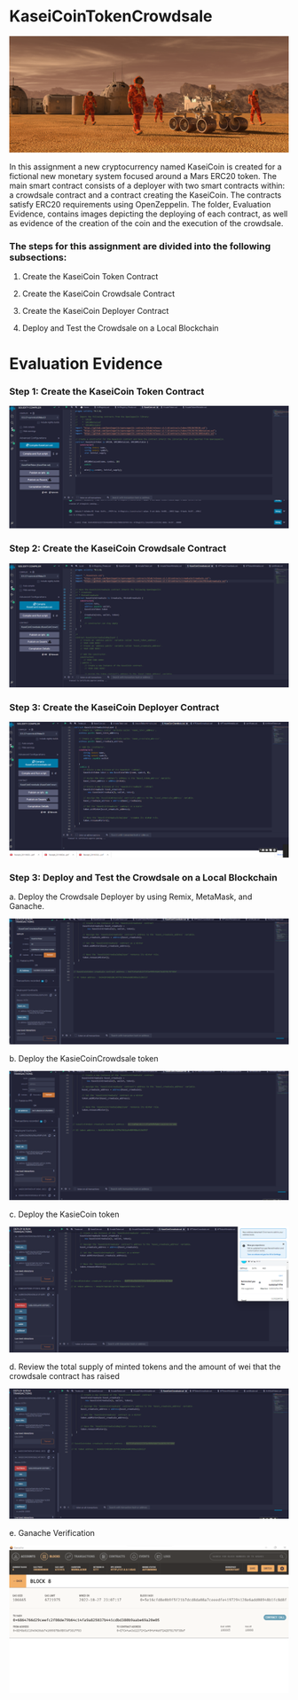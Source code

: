 # KaseiCoinTokenCrowdsale

![KasieCoin](Images/KasieCoin.png)

In this assignment a new cryptocurrency named KaseiCoin is created for a fictional new monetary system focused around a Mars ERC20 token. The main smart contract consists of a deployer with two smart contracts within: a crowdsale contract and a contract creating the KaseiCoin. The contracts satisfy ERC20 requirements using OpenZeppelin. The folder, Evaluation Evidence, contains images depicting the deploying of each contract, as well as evidence of the creation of the coin and the execution of the crowdsale.

### The steps for this assignment are divided into the following subsections:

1. Create the KaseiCoin Token Contract


2. Create the KaseiCoin Crowdsale Contract


3. Create the KaseiCoin Deployer Contract


4. Deploy and Test the Crowdsale on a Local Blockchain


# Evaluation Evidence

### Step 1:  Create the KaseiCoin Token Contract

![KasieCoinToken](Images/Step1.png)

### Step 2:  Create the KaseiCoin Crowdsale Contract

![KasieCoinCrowdsaleToken](Images/Step2.png)

### Step 3:  Create the KaseiCoin Deployer Contract

![KasieCoinDeployer](Images/Step3.png)

### Step 3:  Deploy and Test the Crowdsale on a Local Blockchain

a. Deploy the Crowdsale Deployer by using Remix, MetaMask, and Ganache.

![KasieCoinDeployer](Images/Step4_1.png)

b. Deploy the KasieCoinCrowdsale token

![KasieCoinCrowdsaletokenDeployer](Images/Step4_2.png)

c. Deploy the KasieCoin token

![KasieCointokenDeployer](Images/Step4_3.png)

d. Review the total supply of minted tokens and the amount of wei that the crowdsale contract has raised

![KasieCointokensupply](Images/Step4_4.png)

e. Ganache Verification

![Ganache](Images/Ganache.png)